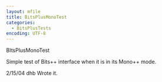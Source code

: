 ```yaml
---
layout: mfile
title: BitsPlusMonoTest
categories:
  - BitsPlusTests
encoding: UTF-8
---
```


BItsPlusMonoTest

Simple test of Bits++ interface when it is in its Mono++
mode.

2/15/04  dhb    Wrote it.